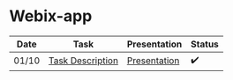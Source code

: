 # Webix-app

Date | Task | Presentation | Status
--- | --- | --- | ---
01/10  | [Task Description](https://docs.google.com/document/d/1K47bxXj1gmdV-IIKgq8t2ZVwtTg-FNR6KcJY0RwhQWA/edit#) | [Presentation](https://slides.com/ihelga/webixlayouts/#/) | :heavy_check_mark:
